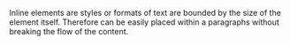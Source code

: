 Inline elements are styles or formats of text are bounded by the size of the element itself. Therefore can be easily placed within a paragraphs without breaking the flow of the content.
